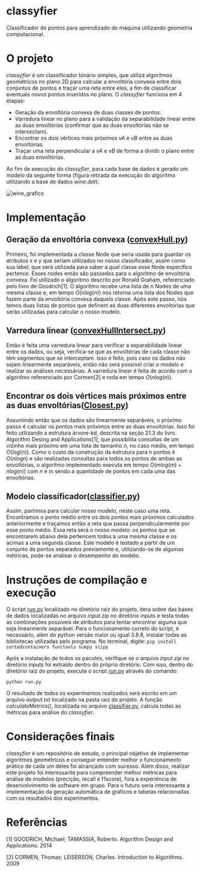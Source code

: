 # classyfier
Classificador de pontos para aprendizado de máquina utilizando geometria computacional.

# O projeto
_classyfier_ é um classificador binário simples, que utiliza algoritmos geométricos no plano 2D para calcular a envoltória convexa entre dois conjuntos de pontos e traçar uma reta entre eles, a fim de classificar eventuais novos pontos inseridos no plano. O _classyfier_ funciona em 4 etapas:
- Geração da envoltória convexa de duas classes de pontos.
- Varredura linear no plano para a validação da separabilidade linear entre as duas envoltórias (confirmar que as duas envoltórias não se intersectam).
- Encontrar os dois vértices mais próximos $vA$ e $vB$ entre as duas envoltórias.
- Traçar uma reta perpendicular a $vA$ e $vB$ de forma a dividir o plano entre as duas envoltórias.

Ao fim de execução do _classyfier_, para cada base de dados é gerado um modelo da seguinte forma (figura retirada da execução do algoritmo utilizando a base de dados _wine.dat_):

![wine_grafico](https://user-images.githubusercontent.com/73205375/200018590-a7d1f385-4a3a-47f0-baaf-53db8e22dabf.png)

# Implementação

## Geração da envoltória convexa ([convexHull.py](https://github.com/JoaoP-Silva/classyfier/blob/main/scripts/convexHull.py))
Primeiro, foi implementada a classe Node que seria usada para guardar os atributos x e y que seriam utilizados no nosso classificador, assim como sua label, que será utilizada para saber a qual classe esse Node específico pertence.
Esses nodes então são passados para o algoritmo de envoltória convexa. Foi utilizado o algoritmo descrito por Ronald Graham, referenciado pelo livro de Goodrich[1]. O algoritmo recebe uma lista de $n$ Nodes de uma mesma classe e, em tempo $O(n log (n))$ nos retorna uma lista dos Nodes que fazem parte da envoltória convexa daquela classe. Após este passo, nós temos duas listas de pontos que definem as duas diferentes envoltórias que serão utilizadas para calcular o nosso modelo.

## Varredura linear ([convexHullIntersect.py](https://github.com/JoaoP-Silva/classyfier/blob/main/scripts/convexHullIntersect.py))
Então é feita uma varredura linear para verificar a separabilidade linear entre os dados, ou seja, verifica-se que as envoltórias de cada classe não têm segmentos que se interceptam. Isso é feito, pois caso os dados não sejam linearmente separáveis, então não será possível criar o modelo e realizar as análises necessárias. A varredura linear é feita de acordo com o algoritmo referenciado por Cormen[2] e roda em tempo $O(n log (n))$.

## Encontrar os dois vértices mais próximos entre as duas envoltórias([Closest.py](https://github.com/JoaoP-Silva/classyfier/blob/main/scripts/Closest.py))
Assumindo então que os dados são linearmente separáveis, o próximo passo é calcular os pontos mais próximos entre as duas envoltórias. Isso foi feito utilizando a estrutura árvore-kd, descrita na seção 21.3 do livro Algorithm Desing and Applications[1], que possibilita consultas de um vizinho mais próximo em uma lista de tamanho $n$, no caso médio, em tempo $O(log (n))$. Como o custo da construção da estrutura para n pontos é $O(n log n)$ e são realizadas consultas para todos os pontos de ambas as envoltórias, o algoritmo implementado executa em tempo $O( m log (m) + n log (n))$ com $n$ e $m$ sendo a quantidade de pontos em cada uma das envoltórias. 

## Modelo classificador([classifier.py](https://github.com/JoaoP-Silva/classyfier/blob/main/scripts/classifier.py))
Assim, partimos para calcular nosso modelo, neste caso uma reta. Encontramos o ponto médio entre os dois pontos mais próximos calculados anteriormente e traçamos então a reta que passa perpendicularmente por esse ponto médio. Essa reta será o nosso modelo: os pontos que se encontrarem abaixo dela pertencem todos a uma mesma classe e os acimas a uma segunda classe. Este modelo é testado a partir de um conjunto de pontos separados previamente e, utilizando-se de algumas métricas, pode-se analisar o desempenho do modelo.

# Instruções de compilação e execução
O script [run.py](https://github.com/JoaoP-Silva/classyfier/blob/main/run.py) localizado no diretório raiz do projeto, itera sobre das bases de dados localizadas no arquivo _input.zip_ no diretório inputs e testa todas as combinações possíveis de atributos para tentar encontrar alguma que seja linearmente separável. Para o funcionamento correto do script, é necessário, além do python versão maior ou igual 3.8.8, instalar todas as bibliotecas utilizadas pelo programa. No terminal, digite:
``` pip install sortedcontainers functools numpy scipy ```

Após a instalação de todos os pacotes, verifique se o arquivo _input.zip_ no diretório inputs foi extraído dentro do próprio diretório. Com isso, dentro do diretório raiz do projeto, execute o script [run.py](https://github.com/JoaoP-Silva/classyfier/blob/main/run.py) através do comando:

```python run.py```

O resultado de todos os experimentos realizados será escrito em um arquivo _output.txt_ localizado na pasta raiz do projeto. A função _calculateMetrics()_, localizada no arquivo [classifier.py](https://github.com/JoaoP-Silva/classyfier/blob/main/scripts/classifier.py), calcula todas as métricas para análise do _classyfier_.

# Considerações finais
_classyfier_ é um repositório de estudo, o principal objetivo de implementar algoritmos geométricos e conseguir entender melhor o funcionamento prático de cada um deles foi alcançado com sucesso. Além disso, realizar este projeto foi interessante para compreender melhor métricas para análise de modelos (precição, recall e f1score), fora a experiência de desenvolvimento de software em grupo.
Para o futuro seria interessante a implementação da geração automática de gráficos e tabelas relacionadas com os resultados dos experimentos. 

# Referências
[1] GOODRICH, Michael; TAMASSIA, Roberto. Algorithm Design and Applications. 2014

[2] CORMEN, Thomas; LEISERSON, Charles. Introduction to Algorithms. 2009
